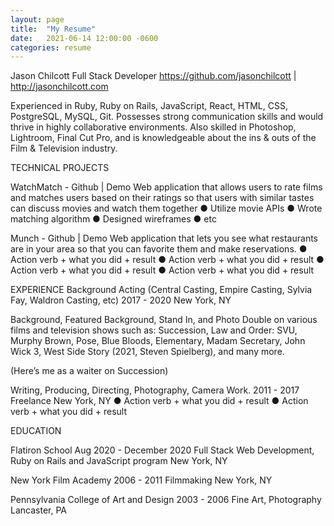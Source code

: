 ```yaml
---
layout: page
title:  "My Resume"
date:   2021-06-14 12:00:00 -0600
categories: resume
---
```



Jason Chilcott
Full Stack Developer
https://github.com/jasonchilcott | http://jasonchilcott.com


Experienced in Ruby, Ruby on Rails, JavaScript, React, HTML, CSS, PostgreSQL, MySQL, Git. Possesses strong communication skills and would thrive in highly collaborative environments. Also skilled in Photoshop, Lightroom, Final Cut Pro, and is knowledgeable about the ins & outs of the Film & Television industry.

TECHNICAL PROJECTS

WatchMatch - Github | Demo
Web application that allows users to rate films and matches users based on their ratings so that users with similar tastes can discuss movies and watch them together
● Utilize movie APIs
● Wrote matching algorithm 
● Designed wireframes
● etc

Munch - Github | Demo
Web application that lets you see what restaurants are in your area so that you can favorite them and make reservations.
● Action verb + what you did + result
● Action verb + what you did + result
● Action verb + what you did + result
● Action verb + what you did + result

EXPERIENCE
Background Acting (Central Casting, Empire Casting, Sylvia Fay, Waldron Casting, etc)  		2017 - 2020
New York, NY

Background, Featured Background, Stand In, and Photo Double on various films and television shows such as: Succession, Law and Order: SVU, Murphy Brown, Pose, Blue Bloods, Elementary, Madam Secretary, John Wick 3, West Side Story (2021, Steven Spielberg), and many more.
 
(Here’s me as a waiter on Succession)


Writing, Producing, Directing, Photography, Camera Work.				2011 - 2017
Freelance										New York, NY
● Action verb + what you did + result
● Action verb + what you did + result

EDUCATION

Flatiron School									Aug 2020 -  December 2020
Full Stack Web Development, Ruby on Rails and JavaScript program		New York, NY

New York Film Academy 								2006 - 2011
Filmmaking 										New York, NY


Pennsylvania College of Art and Design						2003 - 2006
Fine Art, Photography 								Lancaster, PA

